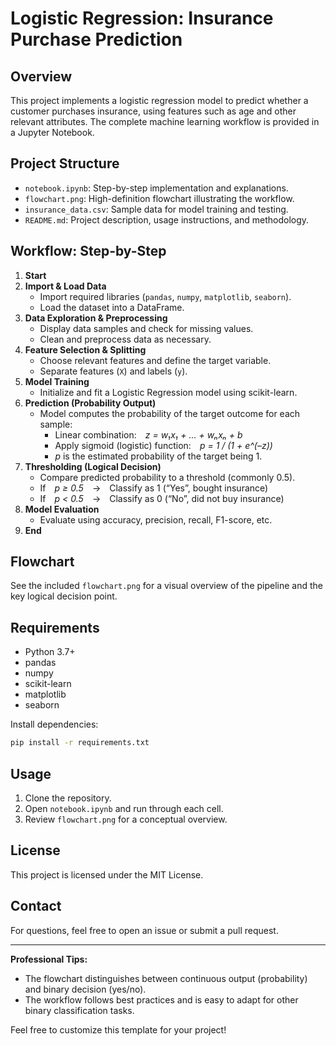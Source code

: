 # Logistic Regression: Insurance Purchase Prediction

## Overview
This project implements a logistic regression model to predict whether a customer purchases insurance, using features such as age and other relevant attributes. The complete machine learning workflow is provided in a Jupyter Notebook.

## Project Structure
- `notebook.ipynb`: Step-by-step implementation and explanations.
- `flowchart.png`: High-definition flowchart illustrating the workflow.
- `insurance_data.csv`: Sample data for model training and testing.
- `README.md`: Project description, usage instructions, and methodology.

## Workflow: Step-by-Step

1. **Start**
2. **Import & Load Data**
    - Import required libraries (`pandas`, `numpy`, `matplotlib`, `seaborn`).
    - Load the dataset into a DataFrame.
3. **Data Exploration & Preprocessing**
    - Display data samples and check for missing values.
    - Clean and preprocess data as necessary.
4. **Feature Selection & Splitting**
    - Choose relevant features and define the target variable.
    - Separate features (`X`) and labels (`y`).
5. **Model Training**
    - Initialize and fit a Logistic Regression model using scikit-learn.
6. **Prediction (Probability Output)**
    - Model computes the probability of the target outcome for each sample:
      - Linear combination: *z = w₁x₁ + ... + wₙxₙ + b*
      - Apply sigmoid (logistic) function: *p = 1 / (1 + e^(–z))*
      - *p* is the estimated probability of the target being 1.
7. **Thresholding (Logical Decision)**
    - Compare predicted probability to a threshold (commonly 0.5).
    - If *p ≥ 0.5* → Classify as 1 (“Yes”, bought insurance)
    - If *p < 0.5* → Classify as 0 (“No”, did not buy insurance)
8. **Model Evaluation**
    - Evaluate using accuracy, precision, recall, F1-score, etc.
9. **End**

## Flowchart
See the included `flowchart.png` for a visual overview of the pipeline and the key logical decision point.

## Requirements
- Python 3.7+
- pandas
- numpy
- scikit-learn
- matplotlib
- seaborn

Install dependencies:
```bash
pip install -r requirements.txt
```

## Usage
1. Clone the repository.
2. Open `notebook.ipynb` and run through each cell.
3. Review `flowchart.png` for a conceptual overview.

## License
This project is licensed under the MIT License.

## Contact
For questions, feel free to open an issue or submit a pull request.

---

**Professional Tips:**
- The flowchart distinguishes between continuous output (probability) and binary decision (yes/no).
- The workflow follows best practices and is easy to adapt for other binary classification tasks.

Feel free to customize this template for your project!
